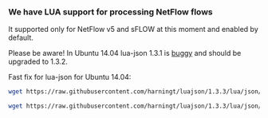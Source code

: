 ### We have LUA support for processing NetFlow flows

It supported only for NetFlow v5 and sFLOW at this moment and enabled by default. 

Please be aware! In Ubuntu 14.04 lua-json 1.3.1 is [buggy](https://bugs.launchpad.net/ubuntu/+source/lua-json/+bug/1443288) and should be upgraded to 1.3.2.

Fast fix for lua-json for Ubuntu 14.04:
```bash
wget https://raw.githubusercontent.com/harningt/luajson/1.3.3/lua/json/decode/util.lua -O/usr/share/lua/5.1/json/decode/util.lua

wget https://raw.githubusercontent.com/harningt/luajson/1.3.3/lua/json/decode/strings.lua -O/usr/share/lua/5.1/json/decode/strings.lua
```
